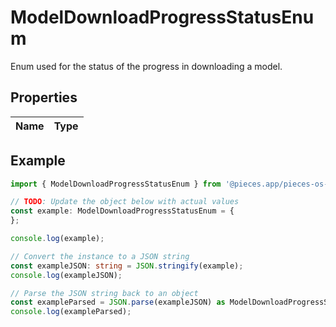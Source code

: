 
# ModelDownloadProgressStatusEnum

Enum used for the status of the progress in downloading a model.

## Properties

Name | Type
------------ | -------------

## Example

```typescript
import { ModelDownloadProgressStatusEnum } from '@pieces.app/pieces-os-client';

// TODO: Update the object below with actual values
const example: ModelDownloadProgressStatusEnum = {
};

console.log(example);

// Convert the instance to a JSON string
const exampleJSON: string = JSON.stringify(example);
console.log(exampleJSON);

// Parse the JSON string back to an object
const exampleParsed = JSON.parse(exampleJSON) as ModelDownloadProgressStatusEnum;
console.log(exampleParsed);
```


